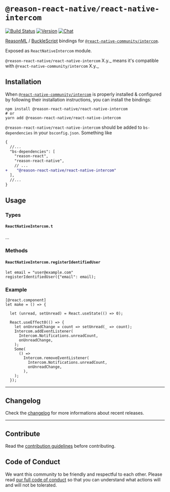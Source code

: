 # `@reason-react-native/react-native-intercom`

[![Build Status](https://github.com/reason-react-native/intercom/workflows/Build/badge.svg)](https://github.com/reason-react-native/intercom/actions)
[![Version](https://img.shields.io/npm/v/@reason-react-native/react-native-intercom.svg)](https://www.npmjs.com/@reason-react-native/react-native-intercom)
[![Chat](https://img.shields.io/discord/235176658175262720.svg?logo=discord&colorb=blue)](https://reason-react-native.github.io/discord/)

[ReasonML](https://reasonml.github.io) /
[BuckleScript](https://bucklescript.github.io) bindings for
[`@react-native-community/intercom`](https://github.com/react-native-community/react-native-intercom).

Exposed as `ReactNativeIntercom` module.

`@reason-react-native/react-native-intercom` X.y._ means it's compatible with
`@react-native-community/intercom` X.y._

## Installation

When
[`@react-native-community/intercom`](https://github.com/react-native-community/react-native-intercom)
is properly installed & configured by following their installation instructions,
you can install the bindings:

```console
npm install @reason-react-native/react-native-intercom
# or
yarn add @reason-react-native/react-native-intercom
```

`@reason-react-native/react-native-intercom` should be added to
`bs-dependencies` in your `bsconfig.json`. Something like

```diff
{
  //...
  "bs-dependencies": [
    "reason-react",
    "reason-react-native",
    // ...
+    "@reason-react-native/react-native-intercom"
  ],
  //...
}
```

## Usage

### Types

#### `ReactNativeIntercom.t`

...

### Methods

#### `ReactNativeIntercom.registerIdentifiedUser`

```reason
let email = "user@example.com"
registerIdentifiedUser({"email": email);
```

### Example

```reason
[@react.component]
let make = () => {

  let (unread, setUnread) = React.useState(() => 0);

  React.useEffect0(() => {
    let onUnreadChange = count => setUnread(_ => count);
    Intercom.addEventListener(
      Intercom.Notifications.unreadCount,
      onUnreadChange,
    );
    Some(
      () =>
        Intercom.removeEventListener(
          Intercom.Notifications.unreadCount,
          onUnreadChange,
        ),
    );
  });
```

---

## Changelog

Check the [changelog](./CHANGELOG.md) for more informations about recent
releases.

---

## Contribute

Read the
[contribution guidelines](https://github.com/reason-react-native/.github/blob/master/CONTRIBUTING.md)
before contributing.

## Code of Conduct

We want this community to be friendly and respectful to each other. Please read
[our full code of conduct](https://github.com/reason-react-native/.github/blob/master/CODE_OF_CONDUCT.md)
so that you can understand what actions will and will not be tolerated.
